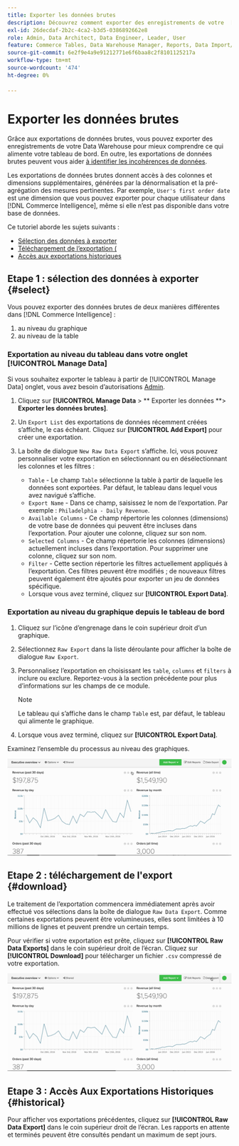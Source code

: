 ```yaml
---
title: Exporter les données brutes
description: Découvrez comment exporter des enregistrements de votre  [!DNL Commerce Intelligence] Data Warehouse pour mieux comprendre ce qui alimente votre tableau de bord.
exl-id: 26decdaf-2b2c-4ca2-b3d5-0386892662e8
role: Admin, Data Architect, Data Engineer, Leader, User
feature: Commerce Tables, Data Warehouse Manager, Reports, Data Import/Export
source-git-commit: 6e2f9e4a9e91212771e6f6baa8c2f8101125217a
workflow-type: tm+mt
source-wordcount: '474'
ht-degree: 0%

---
```


# Exporter les données brutes

Grâce aux exportations de données brutes, vous pouvez exporter des enregistrements de votre Data Warehouse pour mieux comprendre ce qui alimente votre tableau de bord. En outre, les exportations de données brutes peuvent vous aider [à identifier les incohérences de données](https://experienceleague.adobe.com/docs/commerce-knowledge-base/kb/troubleshooting/miscellaneous/using-data-exports-to-pinpoint-discrepancies.html).

Les exportations de données brutes donnent accès à des colonnes et dimensions supplémentaires, générées par la dénormalisation et la pré-agrégation des mesures pertinentes. Par exemple, `User's first order date` est une dimension que vous pouvez exporter pour chaque utilisateur dans [!DNL Commerce Intelligence], même si elle n’est pas disponible dans votre base de données.

Ce tutoriel aborde les sujets suivants :

* [Sélection des données à exporter](#select)
* [Téléchargement de l’exportation (](#download)
* [Accès aux exportations historiques](#historical)

## Etape 1 : sélection des données à exporter {#select}

Vous pouvez exporter des données brutes de deux manières différentes dans [!DNL Commerce Intelligence] :

1. au niveau du graphique
1. au niveau de la table

### Exportation au niveau du tableau dans votre onglet [!UICONTROL Manage Data]

Si vous souhaitez exporter le tableau à partir de [!UICONTROL Manage Data] onglet, vous avez besoin d’autorisations [Admin](../administrator/user-management/user-management.md).

1. Cliquez sur **[!UICONTROL Manage Data** > ** Exporter les données **> **Exporter les données brutes]**.
1. Un `Export List` des exportations de données récemment créées s’affiche, le cas échéant. Cliquez sur **[!UICONTROL Add Export]** pour créer une exportation.
1. La boîte de dialogue `New Raw Data Export` s’affiche. Ici, vous pouvez personnaliser votre exportation en sélectionnant ou en désélectionnant les colonnes et les filtres :

   * `Table` - Le champ `Table` sélectionne la table à partir de laquelle les données sont exportées. Par défaut, le tableau dans lequel vous avez navigué s’affiche.
   * `Export Name` - Dans ce champ, saisissez le nom de l’exportation. Par exemple : `Philadelphia - Daily Revenue`.
   * `Available Columns` - Ce champ répertorie les colonnes (dimensions) de votre base de données qui peuvent être incluses dans l’exportation. Pour ajouter une colonne, cliquez sur son nom.
   * `Selected Columns` - Ce champ répertorie les colonnes (dimensions) actuellement incluses dans l’exportation. Pour supprimer une colonne, cliquez sur son nom.
   * `Filter` - Cette section répertorie les filtres actuellement appliqués à l’exportation. Ces filtres peuvent être modifiés ; de nouveaux filtres peuvent également être ajoutés pour exporter un jeu de données spécifique.
   * Lorsque vous avez terminé, cliquez sur **[!UICONTROL Export Data]**.

### Exportation au niveau du graphique depuis le tableau de bord

1. Cliquez sur l’icône d’engrenage dans le coin supérieur droit d’un graphique.

1. Sélectionnez `Raw Export` dans la liste déroulante pour afficher la boîte de dialogue `Raw Export`.

1. Personnalisez l’exportation en choisissant les `table`, `columns` et `filters` à inclure ou exclure. Reportez-vous à la section précédente pour plus d’informations sur les champs de ce module.

   >[!NOTE]
   >
   >Le tableau qui s’affiche dans le champ `Table` est, par défaut, le tableau qui alimente le graphique.

1. Lorsque vous avez terminé, cliquez sur **[!UICONTROL Export Data]**.

Examinez l’ensemble du processus au niveau des graphiques.

![](../assets/Chart-level_export.gif)

## Etape 2 : téléchargement de l&#39;export {#download}

Le traitement de l’exportation commencera immédiatement après avoir effectué vos sélections dans la boîte de dialogue `Raw Data Export`. Comme certaines exportations peuvent être volumineuses, elles sont limitées à 10 millions de lignes et peuvent prendre un certain temps.

Pour vérifier si votre exportation est prête, cliquez sur **[!UICONTROL Raw Data Exports]** dans le coin supérieur droit de l’écran. Cliquez sur **[!UICONTROL Download]** pour télécharger un fichier `.csv` compressé de votre exportation.

![](../assets/Downloading_export.gif)

## Etape 3 : Accès Aux Exportations Historiques {#historical}

Pour afficher vos exportations précédentes, cliquez sur **[!UICONTROL Raw Data Export]** dans le coin supérieur droit de l’écran. Les rapports en attente et terminés peuvent être consultés pendant un maximum de sept jours.

